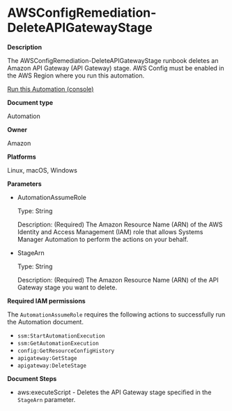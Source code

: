 # AWSConfigRemediation\-DeleteAPIGatewayStage<a name="automation-aws-delete-apigw-stage"></a>

**Description**

The AWSConfigRemediation\-DeleteAPIGatewayStage runbook deletes an Amazon API Gateway \(API Gateway\) stage\. AWS Config must be enabled in the AWS Region where you run this automation\.

[Run this Automation \(console\)](https://console.aws.amazon.com/systems-manager/automation/execute/AWSConfigRemediation-DeleteAPIGatewayStage)

**Document type**

Automation

**Owner**

Amazon

**Platforms**

Linux, macOS, Windows

**Parameters**
+ AutomationAssumeRole

  Type: String

  Description: \(Required\) The Amazon Resource Name \(ARN\) of the AWS Identity and Access Management \(IAM\) role that allows Systems Manager Automation to perform the actions on your behalf\.
+ StageArn

  Type: String

  Description: \(Required\) The Amazon Resource Name \(ARN\) of the API Gateway stage you want to delete\.

**Required IAM permissions**

The `AutomationAssumeRole` requires the following actions to successfully run the Automation document\.
+ `ssm:StartAutomationExecution`
+ `ssm:GetAutomationExecution`
+ `config:GetResourceConfigHistory`
+ `apigateway:GetStage`
+ `apigateway:DeleteStage`

**Document Steps**
+ aws:executeScript \- Deletes the API Gateway stage specified in the `StageArn` parameter\.